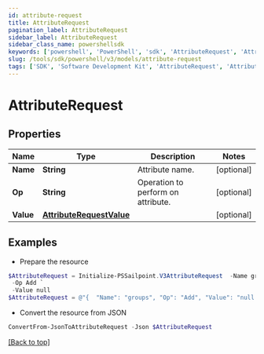 ```yaml
---
id: attribute-request
title: AttributeRequest
pagination_label: AttributeRequest
sidebar_label: AttributeRequest
sidebar_class_name: powershellsdk
keywords: ['powershell', 'PowerShell', 'sdk', 'AttributeRequest', 'AttributeRequest'] 
slug: /tools/sdk/powershell/v3/models/attribute-request
tags: ['SDK', 'Software Development Kit', 'AttributeRequest', 'AttributeRequest']
---
```



# AttributeRequest

## Properties

Name | Type | Description | Notes
------------ | ------------- | ------------- | -------------
**Name** | **String** | Attribute name. | [optional] 
**Op** | **String** | Operation to perform on attribute. | [optional] 
**Value** | [**AttributeRequestValue**](attribute-request-value) |  | [optional] 

## Examples

- Prepare the resource
```powershell
$AttributeRequest = Initialize-PSSailpoint.V3AttributeRequest  -Name groups `
 -Op Add `
 -Value null
$AttributeRequest = @"{  "Name": "groups", "Op": "Add", "Value": "null "}"@
```

- Convert the resource from JSON
```powershell
ConvertFrom-JsonToAttributeRequest -Json $AttributeRequest
```


[[Back to top]](#) 

